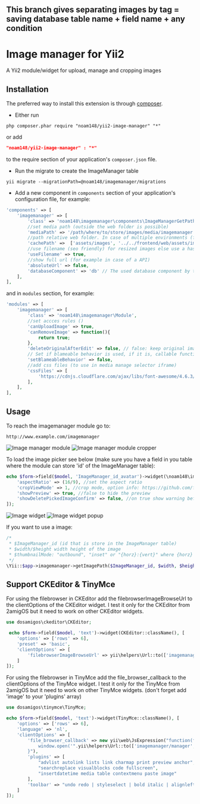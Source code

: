This branch gives separating images by tag = saving database table name + field name + any condition
-

Image manager for Yii2
========================

A Yii2 module/widget for upload, manage and cropping images

Installation
------------
The preferred way to install this extension is through [composer](http://getcomposer.org/download/).

* Either run

```
php composer.phar require "noam148/yii2-image-manager" "*" 
```
or add

```json
"noam148/yii2-image-manager" : "*"
```

to the require section of your application's `composer.json` file.

* Run the migrate to create the ImageManager table
```
yii migrate --migrationPath=@noam148/imagemanager/migrations
```

* Add a new component in `components` section of your application's configuration file, for example:

```php
'components' => [
    'imagemanager' => [
		'class' => 'noam148\imagemanager\components\ImageManagerGetPath',
		//set media path (outside the web folder is possible)
		'mediaPath' => '/path/where/to/store/images/media/imagemanager',
        //path relative web folder. In case of multiple environments (frontend, backend) add more paths 
        'cachePath' =>  ['assets/images', '../../frontend/web/assets/images'],
		//use filename (seo friendly) for resized images else use a hash
		'useFilename' => true,
		//show full url (for example in case of a API)
		'absoluteUrl' => false,
		'databaseComponent' => 'db' // The used database component by the image manager, this defaults to the Yii::$app->db component
	],
],
```

and in `modules` section, for example:

```php
'modules' => [
	'imagemanager' => [
		'class' => 'noam148\imagemanager\Module',
		//set accces rules ()
		'canUploadImage' => true,
		'canRemoveImage' => function(){
			return true;
		},
		'deleteOriginalAfterEdit' => false, // false: keep original image after edit. true: delete original image after edit
		// Set if blameable behavior is used, if it is, callable function can also be used
		'setBlameableBehavior' => false,
		//add css files (to use in media manage selector iframe)
		'cssFiles' => [
			'https://cdnjs.cloudflare.com/ajax/libs/font-awesome/4.6.3/css/font-awesome.min.css',
		],
	],
],
```

Usage
-----
To reach the imagemanager module go to:
```
http://www.example.com/imagemanager
```
![Image manager module](/docs/images/img_doc-image-manager.jpg)
![Image manager module cropper](/docs/images/img_doc-image-manager-crop.jpg)

To load the image picker see below (make sure you have a field in you table where the module can store 'id' of the ImageManager table):

```php
echo $form->field($model, 'ImageManager_id_avatar')->widget(\noam148\imagemanager\components\ImageManagerInputWidget::className(), [
	'aspectRatio' => (16/9), //set the aspect ratio
    'cropViewMode' => 1, //crop mode, option info: https://github.com/fengyuanchen/cropper/#viewmode
	'showPreview' => true, //false to hide the preview
	'showDeletePickedImageConfirm' => false, //on true show warning before detach image
]);
```
![Image widget](/docs/images/img_doc-image-widget.jpg)
![Image widget popup](/docs/images/img_doc-image-widget-popup.jpg)

If you want to use a image:

```php
/*
 * $ImageManager_id (id that is store in the ImageManager table)
 * $width/$height width height of the image
 * $thumbnailMode: "outbound", "inset" or "{horz}:{vert}" where {horz} is one from "left", "center", "right" and {vert} is one from "top", "center", "bottom"
 */
\Yii::$app->imagemanager->getImagePath($ImageManager_id, $width, $height,$thumbnailMode)
```

Support CKEditor & TinyMce
-----
For using the filebrowser in CKEditor add the filebrowserImageBrowseUrl to the clientOptions of the CKEditor widget. I test it only for the CKEditor from 2amigOS but it need to work on other CKEditor widgets.

```php
use dosamigos\ckeditor\CKEditor;

 echo $form->field($model, 'text')->widget(CKEditor::className(), [
	'options' => ['rows' => 6],
	'preset' => 'basic',
	'clientOptions' => [
		'filebrowserImageBrowseUrl' => yii\helpers\Url::to(['imagemanager/manager', 'view-mode'=>'iframe', 'select-type'=>'ckeditor']),
	]
]);
```

For using the filebrowser in TinyMce add the file_browser_callback to the clientOptions of the TinyMce widget. I test it only for the TinyMce from 2amigOS but it need to work on other TinyMce widgets. (don't forget add 'image' to your 'plugins' array)

```php
use dosamigos\tinymce\TinyMce;

echo $form->field($model, 'text')->widget(TinyMce::className(), [
	'options' => ['rows' => 6],
	'language' => 'nl',
	'clientOptions' => [
		'file_browser_callback' => new yii\web\JsExpression("function(field_name, url, type, win) {
			window.open('".yii\helpers\Url::to(['imagemanager/manager', 'view-mode'=>'iframe', 'select-type'=>'tinymce'])."&tag_name='+field_name,'','width=800,height=540 ,toolbar=no,status=no,menubar=no,scrollbars=no,resizable=no');
		}"),
		'plugins' => [
			"advlist autolink lists link charmap print preview anchor",
			"searchreplace visualblocks code fullscreen",
			"insertdatetime media table contextmenu paste image"
		],
		'toolbar' => "undo redo | styleselect | bold italic | alignleft aligncenter alignright alignjustify | bullist numlist outdent indent | link image"
	]
]);
```	
